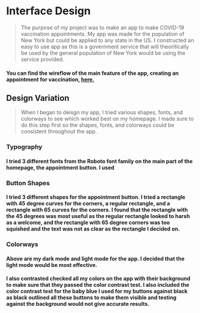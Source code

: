 # Interface Design 
> The purpose of my project was to make an app to make COVID-19 vaccination appointments. My app was made for the population of New York but could be applied to any state in the US. I constructed an easy to use app as this is a government service that will theoritically be used by the general population of New York would be using the service provided.
#### You can find the wireflow of the main feature of the app, creating an appointment for vaccination, [here.](https://www.figma.com/file/lwrlhWmROOkxfMUdKJW40Z/Untitled?node-id=0%3A1)
## Design Variation
> When I began to deisgn my app, I tried various shapes, fonts, and colorways to see which worked best on my homepage. I made sure to do this step first so the shapes, fonts, and colorways could be consistent throughout the app.
### Typography

#### I tried 3 different fonts from the Roboto font family on the main part of the homepage, the appointment button. I used 
### Button Shapes

#### I tried 3 different shapes for the appointment button. I tried a rectangle with 45 degree curves for the corners, a regular rectangle, and a rectangle with 65 curves for the corners. I found that the rectangle with the 45 degrees was most useful as the regular rectangle looked to harsh as a welcome, and the rectangle with 65 degree corners was too squished and the text was not as clear as the rectangle I decided on.
### Colorways

#### Above are my dark mode and light mode for the app. I decided that the light mode would be most effective.

#### I also contrasted checked all my colors on the app with their background to make sure that they passed the color contrast test. I also included the color contrast test for the baby blue I used for my buttons against black as black outlined all these buttons to make them visible and testing against the background would not give accurate results.
